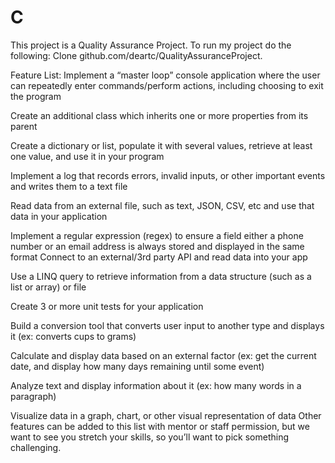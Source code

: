 # C
This project is a Quality Assurance Project. To run my project do the following: Clone github.com/deartc/QualityAssuranceProject. 


Feature List:
Implement a “master loop” console application where the user can repeatedly enter commands/perform actions, including choosing to exit the program

Create an additional class which inherits one or more properties from its parent

Create a dictionary or list, populate it with several values, retrieve at least one value, and use it in your program

Implement a log that records errors, invalid inputs, or other important events and writes them to a text file

Read data from an external file, such as text, JSON, CSV, etc and use that data in your application

Implement a regular expression (regex) to ensure a field either a phone number or an email address is always stored and displayed in the same format
Connect to an external/3rd party API and read data into your app

Use a LINQ query to retrieve information from a data structure (such as a list or array) or file

Create 3 or more unit tests for your application


Build a conversion tool that converts user input to another type and displays it (ex: converts cups to grams)

Calculate and display data based on an external factor (ex: get the current date, and display how many days remaining until some event)

Analyze text and display information about it (ex: how many words in a paragraph)

Visualize data in a graph, chart, or other visual representation of data
Other features can be added to this list with mentor or staff permission, but we want to see you stretch your skills, so you’ll want to pick something challenging.


